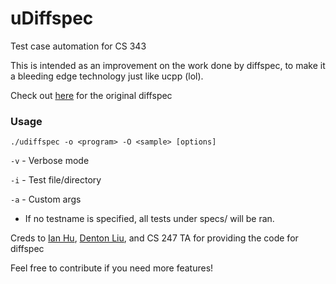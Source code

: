 # uDiffspec

Test case automation for CS 343

This is intended as an improvement on the work done by diffspec, to make it a bleeding
edge technology just like ucpp (lol).

Check out [here](https://github.com/ian952/diffspec/blob/master/diffspec) for the original diffspec

### Usage
```
./udiffspec -o <program> -O <sample> [options]
```

`-v` - Verbose mode

`-i` - Test file/directory

`-a` - Custom args

- If no testname is specified, all tests under specs/ will be ran.


Creds to [Ian Hu](https://github.com/ian952), [Denton Liu](https://github.com/Denton-L), 
and CS 247 TA for providing the code for diffspec

Feel free to contribute if you need more features!
